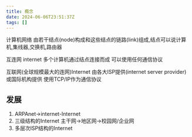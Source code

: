 ```yaml
---
title: 概念
date: 2024-06-06T23:51:37Z
tags: []
---
```


计算机网络
由若干结点(node)构成和这些结点的链路(link)组成,结点可以说计算机,集线器,交换机,路由器

互连网 internet
多个计算机通过结点连接而成
可以使用任何通信协议

互联网(全球规模最大的连网)Internet
由各大ISP提供(internet server provider)或国际机构提供
使用TCP/IP作为通信协议

## 发展

1. ARPAnet->internet-Internet
2. 三级结构的Internet
   主干网->地区网->校园网/企业网
3. 多层次ISP结构的Internet
